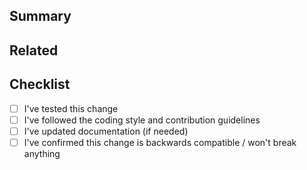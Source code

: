 
## Summary
<!-- Short overview of changes, and reasoning -->

## Related
<!-- Link to relevant issues, PRs or discussions -->

## Checklist
<!-- Put an X in the checkboxes which apply -->
- [ ] I've tested this change
- [ ] I've followed the coding style and contribution guidelines
- [ ] I've updated documentation (if needed)
- [ ] I've confirmed this change is backwards compatible / won't break anything
